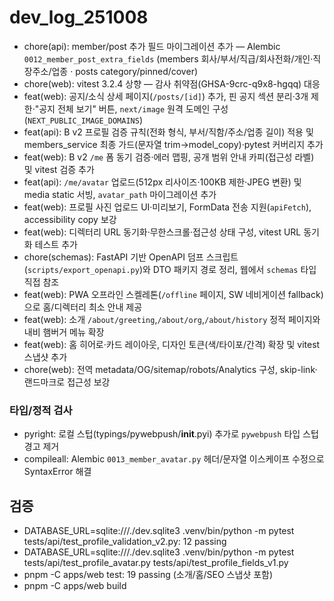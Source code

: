# dev_log_251008

- chore(api): member/post 추가 필드 마이그레이션 추가 — Alembic `0012_member_post_extra_fields` (members 회사/부서/직급/회사전화/개인·직장주소/업종 · posts category/pinned/cover)
- chore(web): vitest 3.2.4 상향 — 감사 취약점(GHSA-9crc-q9x8-hgqq) 대응
- feat(web): 공지/소식 상세 페이지(`/posts/[id]`) 추가, 핀 공지 섹션 분리·3개 제한·"공지 전체 보기" 버튼, `next/image` 원격 도메인 구성(`NEXT_PUBLIC_IMAGE_DOMAINS`)
- feat(api): B v2 프로필 검증 규칙(전화 형식, 부서/직함/주소/업종 길이) 적용 및 members_service 최종 가드(문자열 trim→model_copy)·pytest 커버리지 추가
- feat(web): B v2 `/me` 폼 동기 검증·에러 맵핑, 공개 범위 안내 카피(접근성 라벨) 및 vitest 검증 추가
- feat(api): `/me/avatar` 업로드(512px 리사이즈·100KB 제한·JPEG 변환) 및 media static 서빙, `avatar_path` 마이그레이션 추가
- feat(web): 프로필 사진 업로드 UI·미리보기, FormData 전송 지원(`apiFetch`), accessibility copy 보강
- feat(web): 디렉터리 URL 동기화·무한스크롤·접근성 상태 구성, vitest URL 동기화 테스트 추가
- chore(schemas): FastAPI 기반 OpenAPI 덤프 스크립트(`scripts/export_openapi.py`)와 DTO 패키지 경로 정리, 웹에서 `schemas` 타입 직접 참조
- feat(web): PWA 오프라인 스켈레톤(`/offline` 페이지, SW 네비게이션 fallback)으로 홈/디렉터리 최소 안내 제공
- feat(web): 소개 `/about/greeting`,`/about/org`,`/about/history` 정적 페이지와 내비 햄버거 메뉴 확장
- feat(web): 홈 히어로·카드 레이아웃, 디자인 토큰(색/타이포/간격) 확장 및 vitest 스냅샷 추가
- chore(web): 전역 metadata/OG/sitemap/robots/Analytics 구성, skip-link·랜드마크로 접근성 보강

### 타입/정적 검사
- pyright: 로컬 스텁(typings/pywebpush/__init__.pyi) 추가로 `pywebpush` 타입 스텁 경고 제거
 - compileall: Alembic `0013_member_avatar.py` 헤더/문자열 이스케이프 수정으로 SyntaxError 해결

## 검증
- DATABASE_URL=sqlite:///./dev.sqlite3 .venv/bin/python -m pytest tests/api/test_profile_validation_v2.py: 12 passing
- DATABASE_URL=sqlite:///./dev.sqlite3 .venv/bin/python -m pytest tests/api/test_profile_avatar.py tests/api/test_profile_fields_v1.py
- pnpm -C apps/web test: 19 passing (소개/홈/SEO 스냅샷 포함)
- pnpm -C apps/web build
